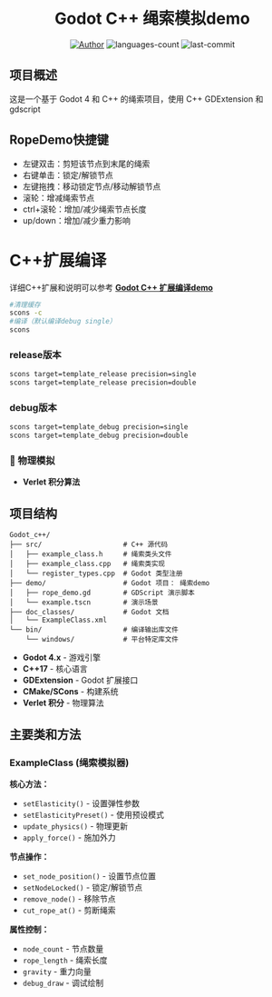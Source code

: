 <div align=center>
<h1>Godot C++ 绳索模拟demo</h1>
<a href="https://github.com/fantasywoc/Godot-Rope-Extension?tab=readme-ov-file"><img src="https://img.shields.io/badge/Author-Fantasy-orange" alt="Author" /></a>
<img src="https://img.shields.io/github/languages/count/fantasywoc/Godot-Rope-Extension" alt="languages-count" />

<img src="https://img.shields.io/github/last-commit/fantasywoc/Godot-Rope-Extension" alt="last-commit" />

</div>

##  项目概述

这是一个基于 Godot 4 和 C++ 的绳索项目，使用 C++ GDExtension  和 gdscript

## RopeDemo快捷键

- 左键双击：剪短该节点到末尾的绳索
- 右键单击：锁定/解锁节点
- 左键拖拽：移动锁定节点/移动解锁节点
- 滚轮：增减绳索节点
- ctrl+滚轮：增加/减少绳索节点长度
- up/down：增加/减少重力影响

# C++扩展编译
详细C++扩展和说明可以参考       **[Godot C++ 扩展编译demo](https://github.com/fantasywoc/godot_cpp_extension)**

```bash
#清理缓存
scons -c
#编译（默认编译debug single）
scons
```
### release版本
```bash
scons target=template_release precision=single
scons target=template_release precision=double

```


### debug版本
```bash
scons target=template_debug precision=single
scons target=template_debug precision=double
```

  
### 🎯 物理模拟
- **Verlet 积分算法** 

## 项目结构

```
Godot_c++/
├── src/                    # C++ 源代码
│   ├── example_class.h     # 绳索类头文件
│   ├── example_class.cpp   # 绳索类实现
│   └── register_types.cpp  # Godot 类型注册
├── demo/                   # Godot 项目： 绳索demo
│   ├── rope_demo.gd        # GDScript 演示脚本
│   └── example.tscn        # 演示场景
├── doc_classes/            # Godot 文档
│   └── ExampleClass.xml    
└── bin/                    # 编译输出库文件
    └── windows/            # 平台特定库文件
```

- **Godot 4.x** - 游戏引擎
- **C++17** - 核心语言
- **GDExtension** - Godot 扩展接口
- **CMake/SCons** - 构建系统
- **Verlet 积分** - 物理算法

## 主要类和方法

### ExampleClass (绳索模拟器)

**核心方法：**
- `setElasticity()` - 设置弹性参数
- `setElasticityPreset()` - 使用预设模式
- `update_physics()` - 物理更新
- `apply_force()` - 施加外力

**节点操作：**
- `set_node_position()` - 设置节点位置
- `setNodeLocked()` - 锁定/解锁节点
- `remove_node()` - 移除节点
- `cut_rope_at()` - 剪断绳索

**属性控制：**
- `node_count` - 节点数量 
- `rope_length` - 绳索长度
- `gravity` - 重力向量
- `debug_draw` - 调试绘制






        
